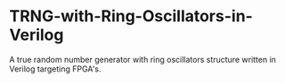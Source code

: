 # TRNG-with-Ring-Oscillators-in-Verilog
A true random number generator with ring oscillators structure written in Verilog targeting FPGA's. 
